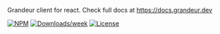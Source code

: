 Grandeur client for react. Check full docs at https://docs.grandeur.dev

[![NPM](https://img.shields.io/npm/v/grandeur-react.svg)](https://www.npmjs.com/package/grandeur-react) 
[![Downloads/week](https://img.shields.io/npm/dw/grandeur-react.svg)](https://npmjs.org/package/grandeur-react)
[![License](https://img.shields.io/npm/l/grandeur-react.svg)](https://github.com/grandeurdev/react-sdk/blob/master/package.json)